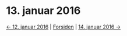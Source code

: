 # 13. januar 2016

[<- 12. januar 2016](2016-01-12.md)  |  [Forsiden](../index.md)  |  [14. januar 2016 ->](2016-01-14.md)